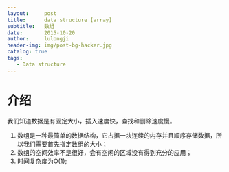 ```yaml
---
layout:     post
title:      data structure [array]
subtitle:   数组
date:       2015-10-20
author:     lulongji
header-img: img/post-bg-hacker.jpg
catalog: true
tags:
   - Data structure
---
```



# 介绍
我们知道数据是有固定大小，插入速度快，查找和删除速度慢。

 1. 数组是一种最简单的数据结构，它占据一块连续的内存并且顺序存储数据，所以我们需要首先指定数组的大小；
 2. 数组的空间效率不是很好，会有空闲的区域没有得到充分的应用；
 3. 时间复杂度为O(1);

